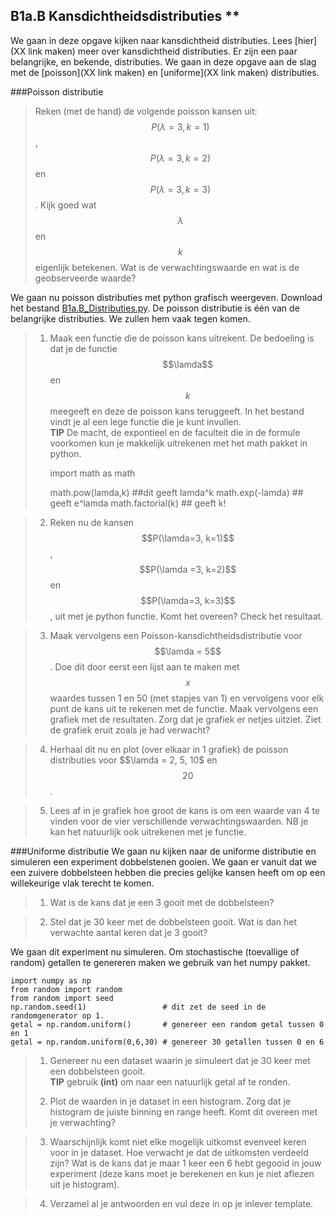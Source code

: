 ## B1a.B Kansdichtheidsdistributies **

We gaan in deze opgave kijken naar kansdichtheid distributies. Lees [hier](XX link maken) meer over kansdichtheid distributies. Er zijn een paar belangrijke, en bekende, distributies. We gaan in deze opgave aan de slag met de [poisson](XX link maken) en [uniforme](XX link maken) distributies.


###Poisson distributie

> Reken (met de hand) de volgende poisson kansen uit: $$P(\lambda=3, k=1)$$, $$P(\lambda =3, k=2)$$ en $$P(\lambda=3, k=3)$$. Kijk goed wat $$\lambda$$ en $$k$$ eigenlijk betekenen. Wat is de verwachtingswaarde en wat is de geobserveerde waarde?

We gaan nu poisson distributies met python grafisch weergeven. Download het bestand [B1a.B_Distributies.py](B1a.B_Distributies.py). De poisson distributie is één van de belangrijke distributies. We zullen hem vaak tegen komen.

> 1. Maak een functie die de poisson kans uitrekent. De bedoeling is dat je de functie $$\lamda$$ en $$k$$ meegeeft en deze de poisson kans teruggeeft. In het bestand vindt je al een lege functie die je kunt invullen.<br> 
> **TIP** De macht, de expontieel en de faculteit die in de formule voorkomen kun je makkelijk uitrekenen met het math pakket in python. 
> 
> 		import math as math
> 		
> 		math.pow(lamda,k) ##dit geeft lamda^k
> 		math.exp(-lamda)  ## geeft e^lamda
> 		math.factorial(k) ## geeft k!
 

> 2. Reken nu de kansen $$P(\lamda=3, k=1)$$, $$P(\lamda =3, k=2)$$ en $$P(\lamda=3, k=3)$$, uit met je python functie. Komt het overeen? Check het resultaat.

> 3. Maak vervolgens een Poisson-kansdichtheidsdistributie voor $$\lamda = 5$$. Doe dit door eerst een lijst aan te maken met $$x$$ waardes tussen 1 en 50 (met stapjes van 1) en vervolgens voor elk punt de kans uit te rekenen met de functie. Maak vervolgens een grafiek met de resultaten. Zorg dat je grafiek er netjes uitziet. Ziet de grafiek eruit zoals je had verwacht? 

 
> 4. Herhaal dit nu en plot (over elkaar in 1 grafiek) de poisson distributies voor $$\lamda = 2, 5, 10$ en $$20$$.

> 5. Lees af in je grafiek hoe groot de kans is om een waarde van 4 te vinden voor de vier verschillende verwachtingswaarden. NB je kan het natuurlijk ook uitrekenen met je functie.

###Uniforme distributie
We gaan nu kijken naar de uniforme distributie en simuleren een experiment dobbelstenen gooien. We gaan er vanuit dat we een zuivere dobbelsteen hebben die precies gelijke kansen heeft om op een willekeurige vlak terecht te komen.

> 1. Wat is de kans dat je een 3 gooit met de dobbelsteen?

> 2. Stel dat je 30 keer met de dobbelsteen gooit. Wat is dan het verwachte aantal keren dat je 3 gooit?

We gaan dit experiment nu simuleren. Om stochastische (toevallige of random) getallen te genereren maken we gebruik van het numpy pakket. 

	import numpy as np
	from random import random
	from random import seed
	np.random.seed(1)                 # dit zet de seed in de randomgenerator op 1.
	getal = np.random.uniform()       # genereer een random getal tussen 0 en 1
	getal = np.random.uniform(0,6,30) # genereer 30 getallen tussen 0 en 6

> 1. Genereer nu een dataset waarin je simuleert dat je 30 keer met een dobbelsteen gooit. <br>
> **TIP** gebruik **(int)** om naar een natuurlijk getal af te ronden.
>  
> 2. Plot de waarden in je dataset in een histogram. Zorg dat je histogram de juiste binning en range heeft. Komt dit overeen met je verwachting?

> 3.  Waarschijnlijk komt niet elke mogelijk uitkomst evenveel keren voor in je dataset. Hoe verwacht je dat de uitkomsten verdeeld zijn? Wat is de kans dat je maar 1 keer een 6 hebt gegooid in jouw experiment (deze kans moet je berekenen en kun je niet aflezen uit je histogram). 

> 4. Verzamel al je antwoorden en vul deze in op je inlever template.
